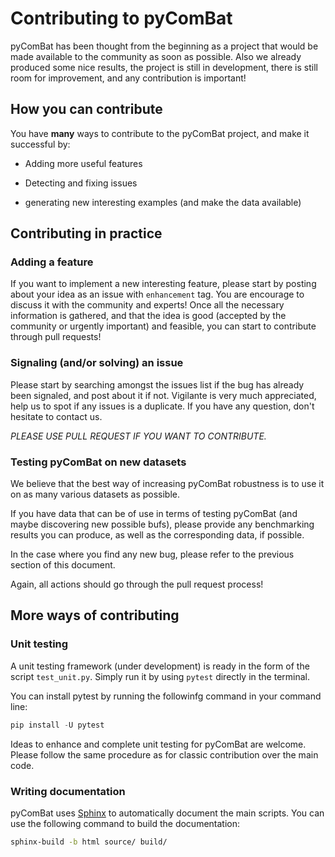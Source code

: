 # Contributing to pyComBat

pyComBat has been thought from the beginning as a project that would be made available to the community as soon as possible. Also we already produced some nice results, the project is still in development, there is still room for improvement, and any contribution is important!

## How you can contribute

You have **many** ways to contribute to the pyComBat project, and make it successful by:

* Adding more useful features

* Detecting and fixing issues

* generating new interesting examples (and make the data available)

## Contributing in practice

### Adding a feature

If you want to implement a new interesting feature, please start by posting about your idea as an issue with `enhancement` tag. You are encourage to discuss it with the community and experts! Once all the necessary information is gathered, and that the idea is good (accepted by the community or urgently important) and feasible, you can start to contribute through pull requests!

### Signaling (and/or solving) an issue

Please start by searching amongst the issues list if the bug has already been signaled, and post about it if not.
Vigilante is very much appreciated, help us to spot if any issues is a duplicate. If you have any question, don't hesitate to contact us.

*PLEASE USE PULL REQUEST IF YOU WANT TO CONTRIBUTE.*

### Testing pyComBat on new datasets

We believe that the best way of increasing pyComBat robustness is to use it on as many various datasets as possible.

If you have data that can be of use in terms of testing pyComBat (and maybe discovering new possible bufs), please provide any benchmarking results you can produce, as well as the corresponding data, if possible.

In the case where you find any new bug, please refer to the previous section of this document.

Again, all actions should go through the pull request process!

## More ways of contributing

### Unit testing

A unit testing framework (under development) is ready in the form of the script `test_unit.py`. Simply run it by using `pytest` directly in the terminal.

You can install pytest by running the followinfg command in your command line:

```python
pip install -U pytest
```

Ideas to enhance and complete unit testing for pyComBat are welcome. Please follow the same procedure as for classic contribution over the main code.

### Writing documentation

pyComBat uses [Sphinx](https://www.sphinx-doc.org/en/master/usage/quickstart.html) to automatically document the main scripts. You can use the following command to build the documentation:

```bash
sphinx-build -b html source/ build/
```
